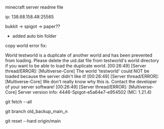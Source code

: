 
minecraft server readme file

ip: 138.68.158.48:25565

bukkit -> spigot -> paper?? 


- added auto bin folder


copy world error fix:

World testworld is a duplicate of another world and has been prevented from loading. Please delete the uid.dat file from testworld's world directory if you want to be able to load the duplicate world.
[00:26:49] [Server thread/ERROR]: [Multiverse-Core] The world 'testworld' could NOT be loaded because the server didn't like it!
[00:26:49] [Server thread/ERROR]: [Multiverse-Core] We don't really know why this is. Contact the developer of your server software!
[00:26:49] [Server thread/ERROR]: [Multiverse-Core] Server version info: 4446-Spigot-e5a64e7-e954502 (MC: 1.21.4)
>



git fetch --all

git branch old_backup_main_n

git reset --hard origin/main 
